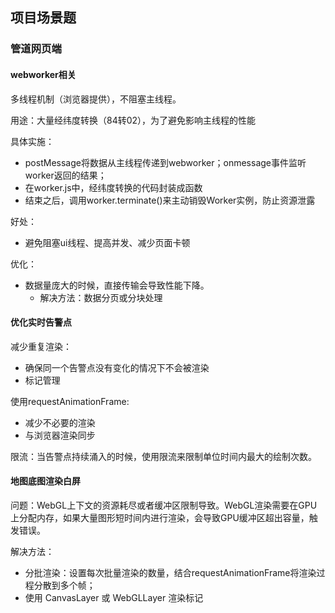 ## 项目场景题

### 管道网页端

#### webworker相关

多线程机制（浏览器提供），不阻塞主线程。

用途：大量经纬度转换（84转02），为了避免影响主线程的性能

具体实施：

- postMessage将数据从主线程传递到webworker；onmessage事件监听worker返回的结果；
- 在worker.js中，经纬度转换的代码封装成函数
- 结束之后，调用worker.terminate()来主动销毁Worker实例，防止资源泄露

好处：

- 避免阻塞ui线程、提高并发、减少页面卡顿

优化：

- 数据量庞大的时候，直接传输会导致性能下降。
  - 解决方法：数据分页或分块处理

#### 优化实时告警点

减少重复渲染：

- 确保同一个告警点没有变化的情况下不会被渲染
- 标记管理

使用requestAnimationFrame:

- 减少不必要的渲染
- 与浏览器渲染同步

限流：当告警点持续涌入的时候，使用限流来限制单位时间内最大的绘制次数。

#### 地图底图渲染白屏

问题：WebGL上下文的资源耗尽或者缓冲区限制导致。WebGL渲染需要在GPU上分配内存，如果大量图形短时间内进行渲染，会导致GPU缓冲区超出容量，触发错误。

解决方法：

- 分批渲染：设置每次批量渲染的数量，结合requestAnimationFrame将渲染过程分散到多个帧；
- 使用 CanvasLayer 或 WebGLLayer 渲染标记